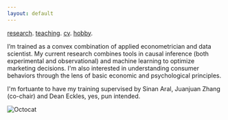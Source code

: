 ```yaml
---
layout: default
---
```


[research](./research.md). [teaching](./teaching.md). [cv](./cv.html). [hobby](./hobby.md).

I’m trained as a convex combination of applied econometrician and data scientist. My current research combines tools in causal inference (both experimental and observational) and machine learning to optimize marketing decisions. I'm also interested in understanding consumer behaviors through the lens of basic economic and psychological principles. 

I'm fortuante to have my training supervised by Sinan Aral, Juanjuan Zhang (co-chair) and Dean Eckles, yes, pun intended.

![Octocat](https://github.githubassets.com/images/icons/emoji/octocat.png)
